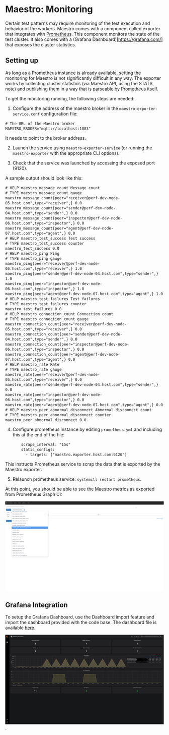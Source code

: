 Maestro: Monitoring
============

Certain test patterns may require monitoring of the test execution and behavior of the workers. Maestro comes with a 
component called exporter that integrates with [Prometheus](https://prometheus.io/). This component monitors the state
of the test cluster. It also comes with a (Grafana Dashboard)[https://grafana.com/] that exposes the cluster statistics.


Setting up
----

As long as a Prometheus instance is already available, setting the monitoring for Maestro is not significantly difficult
in any way. The exporter works by collecting cluster statistics (via Maestro API, using the STATS note) and publishing
them in a way that is parseable by Prometheus itself.

To get the monitoring running, the following steps are needed: 

1. Configure the address of the maestro broker in the ```maestro-exporter-service.conf``` configuration file:

```
# The URL of the Maestro broker
MAESTRO_BROKER="mqtt://localhost:1883" 
```

It needs to point to the broker address.

2. Launch the service using `maestro-exporter-service` (or running the `maestro-exporter` with the appropriate CLI 
options).  

3. Check that the service was launched by accessing the exposed port (9120). 

A sample output should look like this:

```
# HELP maestro_message_count Message count
# TYPE maestro_message_count gauge
maestro_message_count{peer="receiver@perf-dev-node-05.host.com",type="receiver",} 0.0
maestro_message_count{peer="sender@perf-dev-node-04.host.com",type="sender",} 0.0
maestro_message_count{peer="inspector@perf-dev-node-06.host.com",type="inspector",} 0.0
maestro_message_count{peer="agent@perf-dev-node-07.host.com",type="agent",} 0.0
# HELP maestro_test_success Test success
# TYPE maestro_test_success counter
maestro_test_success 0.0
# HELP maestro_ping Ping
# TYPE maestro_ping gauge
maestro_ping{peer="receiver@perf-dev-node-05.host.com",type="receiver",} 1.0
maestro_ping{peer="sender@perf-dev-node-04.host.com",type="sender",} 1.0
maestro_ping{peer="inspector@perf-dev-node-06.host.com",type="inspector",} 1.0
maestro_ping{peer="agent@perf-dev-node-07.host.com",type="agent",} 1.0
# HELP maestro_test_failures Test failures
# TYPE maestro_test_failures counter
maestro_test_failures 0.0
# HELP maestro_connection_count Connection count
# TYPE maestro_connection_count gauge
maestro_connection_count{peer="receiver@perf-dev-node-05.host.com",type="receiver",} 0.0
maestro_connection_count{peer="sender@perf-dev-node-04.host.com",type="sender",} 0.0
maestro_connection_count{peer="inspector@perf-dev-node-06.host.com",type="inspector",} 0.0
maestro_connection_count{peer="agent@perf-dev-node-07.host.com",type="agent",} 0.0
# HELP maestro_rate Rate
# TYPE maestro_rate gauge
maestro_rate{peer="receiver@perf-dev-node-05.host.com",type="receiver",} 0.0
maestro_rate{peer="sender@perf-dev-node-04.host.com",type="sender",} 0.0
maestro_rate{peer="inspector@perf-dev-node-06.host.com",type="inspector",} 0.0
maestro_rate{peer="agent@perf-dev-node-07.host.com",type="agent",} 0.0
# HELP maestro_peer_abnormal_disconnect Abnormal disconnect count
# TYPE maestro_peer_abnormal_disconnect counter
maestro_peer_abnormal_disconnect 0.0
```


4. Configure prometheus instance by editing `prometheus.yml` and including this at the end of the file:

```  - job_name: 'maestro'
       scrape_interval: "15s"
       static_configs:
         - targets: ["maestro.exporter.host.com:9120"]
``` 

This instructs Prometheus service to scrap the data that is exported by the Maestro exporter. 


5. Relaunch prometheus service: `systemctl restart prometheus`.

At this point, you should be able to see the Maestro metrics as exported from Prometheus Graph UI: 


![Prometheus Graph UI](figures/prometheus-graph-ui.png)


Grafana Integration
----

To setup the Grafana Dashboard, use the Dashboard import feature and import the dashboard provided with the code base.
The dashboard file is available [here](../../maestro-exporter/extras/grafana/dashboard/maestro_test_cluster.json).

![Prometheus Dashboard](figures/prometheus-dashboard.png).